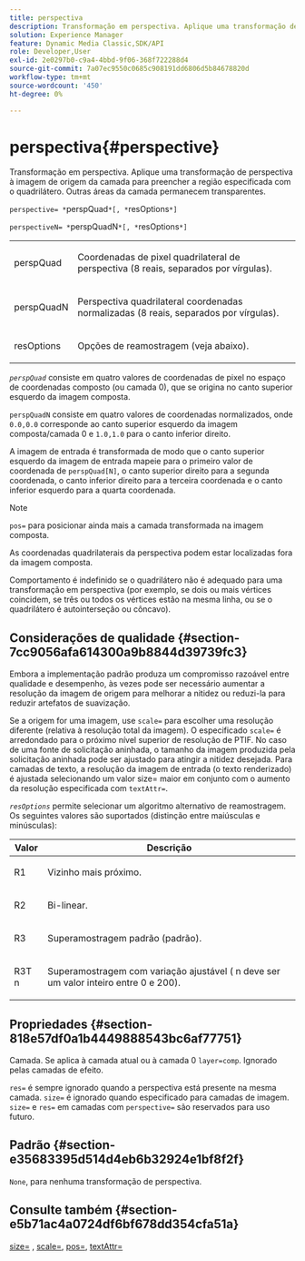 ```yaml
---
title: perspectiva
description: Transformação em perspectiva. Aplique uma transformação de perspectiva à imagem de origem da camada para preencher a região especificada com o quadrilátero. Outras áreas da camada permanecem transparentes.
solution: Experience Manager
feature: Dynamic Media Classic,SDK/API
role: Developer,User
exl-id: 2e0297b0-c9a4-4bbd-9f06-368f722288d4
source-git-commit: 7a07ec9550c0685c908191dd6806d5b84678820d
workflow-type: tm+mt
source-wordcount: '450'
ht-degree: 0%

---
```


# perspectiva{#perspective}

Transformação em perspectiva. Aplique uma transformação de perspectiva à imagem de origem da camada para preencher a região especificada com o quadrilátero. Outras áreas da camada permanecem transparentes.

`perspective= *`perspQuad`*[, *`resOptions`*]`

`perspectiveN= *`perspQuadN`*[, *`resOptions`*]`

<table id="simpletable_4BD38BBF53964F7D97B9E58914C97B3F"> 
 <tr class="strow"> 
  <td class="stentry"> <p><span class="varname"> perspQuad</span> </p></td> 
  <td class="stentry"> <p>Coordenadas de pixel quadrilateral de perspectiva (8 reais, separados por vírgulas). </p></td> 
 </tr> 
 <tr class="strow"> 
  <td class="stentry"> <p><span class="varname"> perspQuadN</span> </p></td> 
  <td class="stentry"> <p>Perspectiva quadrilateral coordenadas normalizadas (8 reais, separados por vírgulas). </p></td> 
 </tr> 
 <tr class="strow"> 
  <td class="stentry"> <p><span class="varname"> resOptions</span> </p></td> 
  <td class="stentry"> <p>Opções de reamostragem (veja abaixo). </p></td> 
 </tr> 
</table>

*`perspQuad`* consiste em quatro valores de coordenadas de pixel no espaço de coordenadas composto (ou camada 0), que se origina no canto superior esquerdo da imagem composta.

`perspQuadN` consiste em quatro valores de coordenadas normalizados, onde `0.0,0.0` corresponde ao canto superior esquerdo da imagem composta/camada 0 e `1.0,1.0` para o canto inferior direito.

A imagem de entrada é transformada de modo que o canto superior esquerdo da imagem de entrada mapeie para o primeiro valor de coordenada de `perspQuad[N]`, o canto superior direito para a segunda coordenada, o canto inferior direito para a terceira coordenada e o canto inferior esquerdo para a quarta coordenada.

>[!NOTE]
>
>`pos=` para posicionar ainda mais a camada transformada na imagem composta.

As coordenadas quadrilaterais da perspectiva podem estar localizadas fora da imagem composta.

Comportamento é indefinido se o quadrilátero não é adequado para uma transformação em perspectiva (por exemplo, se dois ou mais vértices coincidem, se três ou todos os vértices estão na mesma linha, ou se o quadrilátero é autointerseção ou côncavo).

## Considerações de qualidade {#section-7cc9056afa614300a9b8844d39739fc3}

Embora a implementação padrão produza um compromisso razoável entre qualidade e desempenho, às vezes pode ser necessário aumentar a resolução da imagem de origem para melhorar a nitidez ou reduzi-la para reduzir artefatos de suavização.

Se a origem for uma imagem, use `scale=` para escolher uma resolução diferente (relativa à resolução total da imagem). O especificado `scale=` é arredondado para o próximo nível superior de resolução de PTIF. No caso de uma fonte de solicitação aninhada, o tamanho da imagem produzida pela solicitação aninhada pode ser ajustado para atingir a nitidez desejada. Para camadas de texto, a resolução da imagem de entrada (o texto renderizado) é ajustada selecionando um valor size= maior em conjunto com o aumento da resolução especificada com `textAttr=`.

*`resOptions`* permite selecionar um algoritmo alternativo de reamostragem. Os seguintes valores são suportados (distinção entre maiúsculas e minúsculas):

<table id="table_0F20007986324E228096888ED37219C0"> 
 <thead> 
  <tr> 
   <th class="entry"> <b> Valor</b> </th> 
   <th class="entry"> <b> Descrição</b> </th> 
  </tr> 
 </thead>
 <tbody> 
  <tr> 
   <td> <p> <span class="codeph"> R1</span> </p> </td> 
   <td> <p> Vizinho mais próximo. </p> </td> 
  </tr> 
  <tr> 
   <td> <p> <span class="codeph"> R2</span> </p> </td> 
   <td> <p> Bi-linear. </p> </td> 
  </tr> 
  <tr> 
   <td> <p> <span class="codeph"> R3</span> </p> </td> 
   <td> <p> Superamostragem padrão (padrão). </p> </td> 
  </tr> 
  <tr> 
   <td> <p> <span class="codeph">R3T<span class="varname"> n</span></span> </p> </td> 
   <td> <p> Superamostragem com variação ajustável (<span class="varname"> n</span> deve ser um valor inteiro entre 0 e 200). </p> </td> 
  </tr> 
 </tbody> 
</table>

## Propriedades {#section-818e57df0a1b4449888543bc6af77751}

Camada. Se aplica à camada atual ou à camada 0 `layer=comp`. Ignorado pelas camadas de efeito.

`res=` é sempre ignorado quando a perspectiva está presente na mesma camada. `size=` é ignorado quando especificado para camadas de imagem. `size=` e `res=` em camadas com `perspective=` são reservados para uso futuro.

## Padrão {#section-e35683395d514d4eb6b32924e1bf8f2f}

`None`, para nenhuma transformação de perspectiva.

## Consulte também {#section-e5b71ac4a0724df6bf678dd354cfa51a}

[size=](../../../../../is-api/http-ref/image-serving-api-ref/c-http-protocol-reference/c-data-types/r-size.md#reference-04d383f32c7b4003bed9978cb854747b) , [scale=](../../../../../is-api/http-ref/image-serving-api-ref/c-http-protocol-reference/c-command-reference/r-is-http-scale.md#reference-098c30cea1764f189e6f7c7e400cc065), [pos=](../../../../../is-api/http-ref/image-serving-api-ref/c-http-protocol-reference/c-command-reference/r-pos.md#reference-65de948f4b404f1182b22119ca332143), [textAttr=](../../../../../is-api/http-ref/image-serving-api-ref/c-http-protocol-reference/c-command-reference/r-textattr.md#reference-ff00484fa3244286abeff34911f7ec0d)
